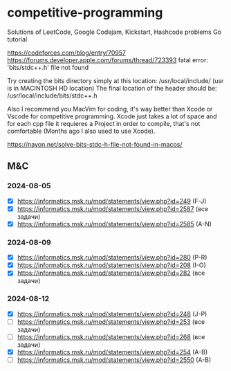 # competitive-programming
Solutions of LeetCode, Google Codejam, Kickstart, Hashcode problems
Go tutorial

https://codeforces.com/blog/entry/70957
https://forums.developer.apple.com/forums/thread/723393
fatal error: 'bits/stdc++.h' file not found

Try creating the bits directory simply at this location:
/usr/local/include/
(usr is in MACINTOSH HD location)
The final location of the header should be: /usr/local/include/bits/stdc++.h

Also I recommend you MacVim for coding, it's way better than Xcode or Vscode for competitive programming. Xcode just takes a lot of space and for each cpp file it requieres a Project in order to compile, that's not comfortable (Months ago I also used to use Xcode).

https://nayon.net/solve-bits-stdc-h-file-not-found-in-macos/

## M&C

### 2024-08-05

- [x] https://informatics.msk.ru/mod/statements/view.php?id=249 (F-J)
- [x] https://informatics.msk.ru/mod/statements/view.php?id=2587 (все задачи)
- [x] https://informatics.msk.ru/mod/statements/view.php?id=2585 (A-N)

### 2024-08-09

- [x] https://informatics.msk.ru/mod/statements/view.php?id=280 (P-R)
- [x] https://informatics.msk.ru/mod/statements/view.php?id=208 (I-O)
- [x] https://informatics.msk.ru/mod/statements/view.php?id=282 (все задачи)

### 2024-08-12

- [x] https://informatics.msk.ru/mod/statements/view.php?id=248 (J-P)
- [ ] https://informatics.msk.ru/mod/statements/view.php?id=253 (все задачи)
- [ ] https://informatics.msk.ru/mod/statements/view.php?id=268 (все задачи)
- [x] https://informatics.msk.ru/mod/statements/view.php?id=254 (A-B)
- [ ] https://informatics.msk.ru/mod/statements/view.php?id=2550 (A-B)